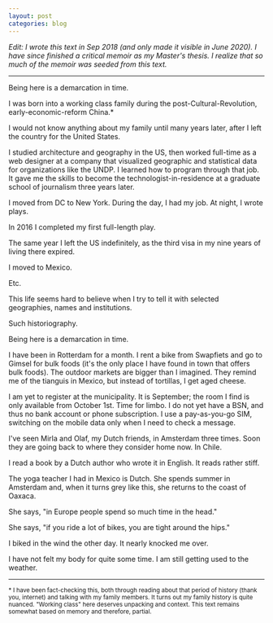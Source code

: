```yaml
---
layout: post
categories: blog
---
```


_Edit: I wrote this text in Sep 2018 (and only made it visible in June 2020). I have since finished a critical memoir as my Master's thesis. I realize that so much of the memoir was seeded from this text._

<hr>

Being here is a demarcation in time.

I was born into a working class family during the post-Cultural-Revolution, early-economic-reform China.*

I would not know anything about my family until many years later, after I left the country for the United States.

I studied architecture and geography in the US, then worked full-time as a web designer at a company that visualized geographic and statistical data for organizations like the UNDP. I learned how to program through that job. It gave me the skills to become the technologist-in-residence at a graduate school of journalism three years later.

I moved from DC to New York. During the day, I had my job. At night, I wrote plays.

In 2016 I completed my first full-length play.

The same year I left the US indefinitely, as the third visa in my nine years of living there expired.

I moved to Mexico. 

Etc.

This life seems hard to believe when I try to tell it with selected geographies, names and institutions.

Such historiography.

Being here is a demarcation in time.

I have been in Rotterdam for a month. I rent a bike from Swapfiets and go to Gimsel for bulk foods (it's the only place I have found in town that offers bulk foods). The outdoor markets are bigger than I imagined. They remind me of the tianguis in Mexico, but instead of tortillas, I get aged cheese.

I am yet to register at the municipality. It is September; the room I find is only available from October 1st. Time for limbo. I do not yet have a BSN, and thus no bank account or phone subscription. I use a pay-as-you-go SIM, switching on the mobile data only when I need to check a message.

I've seen Mirla and Olaf, my Dutch friends, in Amsterdam three times. Soon they are going back to where they consider home now. In Chile.

I read a book by a Dutch author who wrote it in English. It reads rather stiff.

The yoga teacher I had in Mexico is Dutch. She spends summer in Amsterdam and, when it turns grey like this, she returns to the coast of Oaxaca.

She says, "in Europe people spend so much time in the head."

She says, "if you ride a lot of bikes, you are tight around the hips."

I biked in the wind the other day. It nearly knocked me over.

I have not felt my body for quite some time. I am still getting used to the weather.

<hr>


<small>* I have been fact-checking this, both through reading about that period of history (thank you, internet) and talking with my family members. It turns out my family history is quite nuanced. "Working class" here deserves unpacking and context. This text remains somewhat based on memory and therefore, partial.</small>

